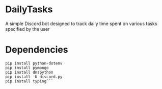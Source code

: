 # DailyTasks
A simple Discord bot designed to track daily time spent on various tasks specified by the user
# Dependencies
```
pip install python-dotenv
pip install pymongo
pip install dnspython
pip install -U discord.py
pip install typing```